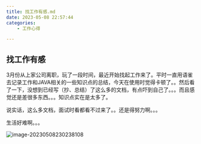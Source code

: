 ```yaml
---
title: 找工作有感.md
date: 2023-05-08 22:57:44
categories:
    - 工作心得

---
```


## 找工作有感

3月份从上家公司离职，玩了一段时间，最近开始找起工作来了。平时一直用语雀去记录工作和JAVA相关的一些知识点的总结，今天在使用时觉得卡顿了。。然后看了一下，没想到已经写（抄、总结）了这么多的文档，有点吓到自己了。。。而且感觉还是差很多东西。。。知识点实在是太多了。



说实话，这么多文档，面试时看都看不过来了。。还是得努力啊。。。

生活好难啊。。。

![image-20230508230238108](https://bard-note.oss-cn-hangzhou.aliyuncs.com/img/image-20230508230238108.png)
